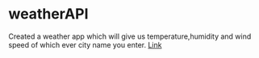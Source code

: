 # weatherAPI
Created a weather app which will give us temperature,humidity and wind speed of which ever city name you enter.
[Link](https://isha10gupta.github.io/weatherAPI/)
